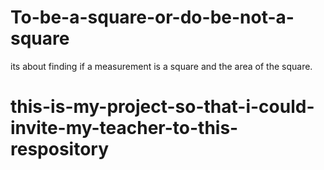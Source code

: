 # To-be-a-square-or-do-be-not-a-square
its about finding if a measurement is a square and the area of the square.
# this-is-my-project-so-that-i-could-invite-my-teacher-to-this-respository
